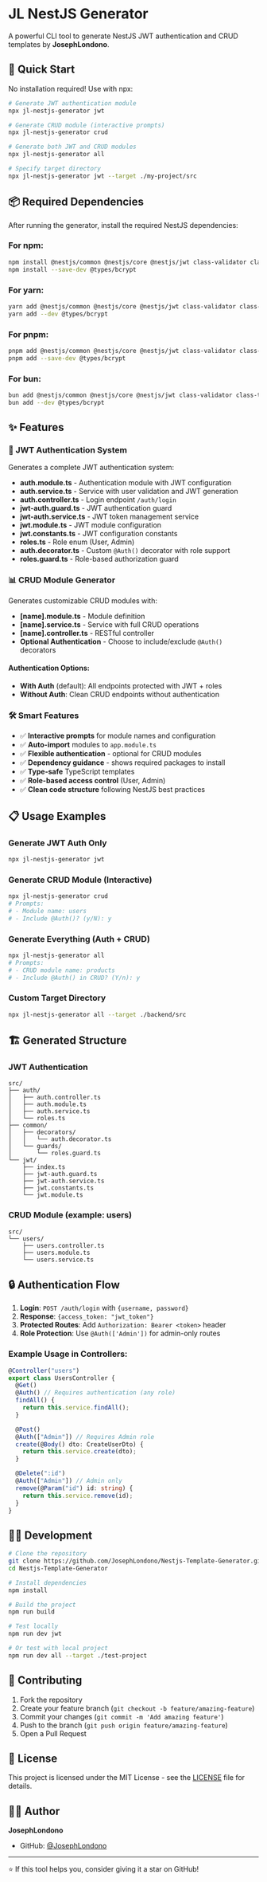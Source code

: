 # JL NestJS Generator

A powerful CLI tool to generate NestJS JWT authentication and CRUD templates by **JosephLondono**.

## 🚀 Quick Start

No installation required! Use with npx:

```bash
# Generate JWT authentication module
npx jl-nestjs-generator jwt

# Generate CRUD module (interactive prompts)
npx jl-nestjs-generator crud

# Generate both JWT and CRUD modules
npx jl-nestjs-generator all

# Specify target directory
npx jl-nestjs-generator jwt --target ./my-project/src
```

## 📦 Required Dependencies

After running the generator, install the required NestJS dependencies:

### For npm:

```bash
npm install @nestjs/common @nestjs/core @nestjs/jwt class-validator class-transformer bcrypt
npm install --save-dev @types/bcrypt
```

### For yarn:

```bash
yarn add @nestjs/common @nestjs/core @nestjs/jwt class-validator class-transformer bcrypt
yarn add --dev @types/bcrypt
```

### For pnpm:

```bash
pnpm add @nestjs/common @nestjs/core @nestjs/jwt class-validator class-transformer bcrypt
pnpm add --save-dev @types/bcrypt
```

### For bun:

```bash
bun add @nestjs/common @nestjs/core @nestjs/jwt class-validator class-transformer bcrypt
bun add --dev @types/bcrypt
```

## ✨ Features

### 🔐 JWT Authentication System

Generates a complete JWT authentication system:

- **auth.module.ts** - Authentication module with JWT configuration
- **auth.service.ts** - Service with user validation and JWT generation
- **auth.controller.ts** - Login endpoint `/auth/login`
- **jwt-auth.guard.ts** - JWT authentication guard
- **jwt-auth.service.ts** - JWT token management service
- **jwt.module.ts** - JWT module configuration
- **jwt.constants.ts** - JWT configuration constants
- **roles.ts** - Role enum (User, Admin)
- **auth.decorator.ts** - Custom `@Auth()` decorator with role support
- **roles.guard.ts** - Role-based authorization guard

### 📊 CRUD Module Generator

Generates customizable CRUD modules with:

- **[name].module.ts** - Module definition
- **[name].service.ts** - Service with full CRUD operations
- **[name].controller.ts** - RESTful controller
- **Optional Authentication** - Choose to include/exclude `@Auth()` decorators

#### Authentication Options:

- **With Auth** (default): All endpoints protected with JWT + roles
- **Without Auth**: Clean CRUD endpoints without authentication

### 🛠️ Smart Features

- ✅ **Interactive prompts** for module names and configuration
- ✅ **Auto-import** modules to `app.module.ts`
- ✅ **Flexible authentication** - optional for CRUD modules
- ✅ **Dependency guidance** - shows required packages to install
- ✅ **Type-safe** TypeScript templates
- ✅ **Role-based access control** (User, Admin)
- ✅ **Clean code structure** following NestJS best practices

## 📋 Usage Examples

### Generate JWT Auth Only

```bash
npx jl-nestjs-generator jwt
```

### Generate CRUD Module (Interactive)

```bash
npx jl-nestjs-generator crud
# Prompts:
# - Module name: users
# - Include @Auth()? (y/N): y
```

### Generate Everything (Auth + CRUD)

```bash
npx jl-nestjs-generator all
# Prompts:
# - CRUD module name: products
# - Include @Auth() in CRUD? (Y/n): y
```

### Custom Target Directory

```bash
npx jl-nestjs-generator all --target ./backend/src
```

## 🏗️ Generated Structure

### JWT Authentication

```
src/
├── auth/
│   ├── auth.controller.ts
│   ├── auth.module.ts
│   ├── auth.service.ts
│   └── roles.ts
├── common/
│   ├── decorators/
│   │   └── auth.decorator.ts
│   └── guards/
│       └── roles.guard.ts
└── jwt/
    ├── index.ts
    ├── jwt-auth.guard.ts
    ├── jwt-auth.service.ts
    ├── jwt.constants.ts
    └── jwt.module.ts
```

### CRUD Module (example: users)

```
src/
└── users/
    ├── users.controller.ts
    ├── users.module.ts
    └── users.service.ts
```

## 🔒 Authentication Flow

1. **Login**: `POST /auth/login` with `{username, password}`
2. **Response**: `{access_token: "jwt_token"}`
3. **Protected Routes**: Add `Authorization: Bearer <token>` header
4. **Role Protection**: Use `@Auth(['Admin'])` for admin-only routes

### Example Usage in Controllers:

```typescript
@Controller("users")
export class UsersController {
  @Get()
  @Auth() // Requires authentication (any role)
  findAll() {
    return this.service.findAll();
  }

  @Post()
  @Auth(["Admin"]) // Requires Admin role
  create(@Body() dto: CreateUserDto) {
    return this.service.create(dto);
  }

  @Delete(":id")
  @Auth(["Admin"]) // Admin only
  remove(@Param("id") id: string) {
    return this.service.remove(id);
  }
}
```

## 🧑‍💻 Development

```bash
# Clone the repository
git clone https://github.com/JosephLondono/Nestjs-Template-Generator.git
cd Nestjs-Template-Generator

# Install dependencies
npm install

# Build the project
npm run build

# Test locally
npm run dev jwt

# Or test with local project
npm run dev all --target ./test-project
```

## 🤝 Contributing

1. Fork the repository
2. Create your feature branch (`git checkout -b feature/amazing-feature`)
3. Commit your changes (`git commit -m 'Add amazing feature'`)
4. Push to the branch (`git push origin feature/amazing-feature`)
5. Open a Pull Request

## 📝 License

This project is licensed under the MIT License - see the [LICENSE](LICENSE) file for details.

## 👨‍💻 Author

**JosephLondono**

- GitHub: [@JosephLondono](https://github.com/JosephLondono)

---

⭐ If this tool helps you, consider giving it a star on GitHub!
